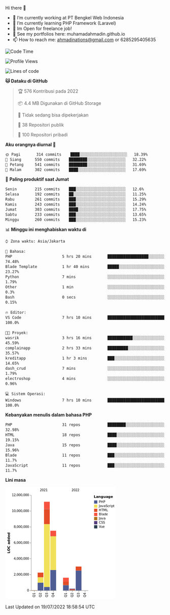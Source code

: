 Hi there 👋

- 🔭 I’m currently working at PT Bengkel Web Indonesia
- 🌱 I’m currently learning PHP Framework (Laravel)
- 📂 Im Open for freelance job!
- 🧷 See my portfolios here: muhamadahmadin.github.io
- 📫 How to reach me: ahmadinations@gmail.com or 6285295405635


<!--START_SECTION:waka-->
![Code Time](http://img.shields.io/badge/Code%20Time-0%20secs-blue)

![Profile Views](http://img.shields.io/badge/Profil%20dilihat-0-blue)

![Lines of code](https://img.shields.io/badge/Sejak%20Hello%20World%20aku%20telah%20menulis-26%20Million%20baris%20kode-blue)

**🐱 Dataku di GitHub** 

> 🏆 576 Kontribusi pada 2022
 > 
> 📦 4.4 MB Digunakan di GitHub Storage 
 > 
> 🚫 Tidak sedang bisa dipekerjakan
 > 
> 📜 38 Repositori publik 
 > 
> 🔑 100 Repositori pribadi  
 > 
**Aku orangnya diurnal 🐤** 

```text
🌞 Pagi       314 commits    ████░░░░░░░░░░░░░░░░░░░░░   18.39% 
🌆 Siang      550 commits    ████████░░░░░░░░░░░░░░░░░   32.22% 
🌃 Petang     541 commits    ████████░░░░░░░░░░░░░░░░░   31.69% 
🌙 Malam      302 commits    ████░░░░░░░░░░░░░░░░░░░░░   17.69%

```
📅 **Paling produktif saat Jumat** 

```text
Senin        215 commits    ███░░░░░░░░░░░░░░░░░░░░░░   12.6% 
Selasa       192 commits    ██░░░░░░░░░░░░░░░░░░░░░░░   11.25% 
Rabu         261 commits    ███░░░░░░░░░░░░░░░░░░░░░░   15.29% 
Kamis        243 commits    ███░░░░░░░░░░░░░░░░░░░░░░   14.24% 
Jumat        303 commits    ████░░░░░░░░░░░░░░░░░░░░░   17.75% 
Sabtu        233 commits    ███░░░░░░░░░░░░░░░░░░░░░░   13.65% 
Minggu       260 commits    ███░░░░░░░░░░░░░░░░░░░░░░   15.23%

```


📊 **Minggu ini menghabiskan waktu di** 

```text
⌚︎ Zona waktu: Asia/Jakarta

💬 Bahasa: 
PHP                      5 hrs 20 mins       ██████████████████░░░░░░░   74.48% 
Blade Template           1 hr 40 mins        █████░░░░░░░░░░░░░░░░░░░░   23.27% 
Python                   7 mins              ░░░░░░░░░░░░░░░░░░░░░░░░░   1.79% 
Other                    1 min               ░░░░░░░░░░░░░░░░░░░░░░░░░   0.3% 
Bash                     0 secs              ░░░░░░░░░░░░░░░░░░░░░░░░░   0.15%

🔥 Editor: 
VS Code                  7 hrs 10 mins       █████████████████████████   100.0%

🐱‍💻 Proyek: 
wasrik                   3 hrs 16 mins       ███████████░░░░░░░░░░░░░░   45.59% 
complainapp              2 hrs 33 mins       █████████░░░░░░░░░░░░░░░░   35.57% 
kreditapp                1 hr 3 mins         ███░░░░░░░░░░░░░░░░░░░░░░   14.65% 
dash_crud                7 mins              ░░░░░░░░░░░░░░░░░░░░░░░░░   1.79% 
electroshop              4 mins              ░░░░░░░░░░░░░░░░░░░░░░░░░   0.96%

💻 Sistem Operasi: 
Windows                  7 hrs 10 mins       █████████████████████████   100.0%

```

**Kebanyakan menulis dalam bahasa PHP** 

```text
PHP                      31 repos            ████████░░░░░░░░░░░░░░░░░   32.98% 
HTML                     18 repos            ████░░░░░░░░░░░░░░░░░░░░░   19.15% 
Java                     15 repos            ████░░░░░░░░░░░░░░░░░░░░░   15.96% 
Blade                    11 repos            ███░░░░░░░░░░░░░░░░░░░░░░   11.7% 
JavaScript               11 repos            ███░░░░░░░░░░░░░░░░░░░░░░   11.7%

```


**Lini masa**

![Chart not found](https://raw.githubusercontent.com/MuhamadAhmadin/MuhamadAhmadin/master/charts/bar_graph.png) 


 Last Updated on 19/07/2022 18:58:54 UTC
<!--END_SECTION:waka-->

